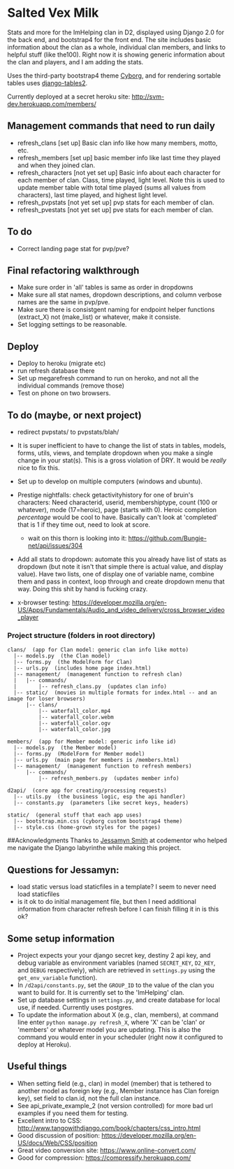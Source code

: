 # Salted Vex Milk
Stats and more for the ImHelping clan in D2, displayed using Django 2.0 for the back end, and bootstrap4 for the front end. The site includes basic information about the clan as a whole, individual clan members, and links to helpful stuff (like the100). Right now it is showing generic information about the clan and players, and I am adding the stats.

Uses the third-party bootstrap4 theme [Cyborg](https://bootswatch.com/cyborg/), and for rendering sortable tables uses  [django-tables2](https://django-tables2.readthedocs.io/en/latest/pages/tutorial.html).

Currently deployed at a secret heroku site:
http://svm-dev.herokuapp.com/members/

## Management commands that need to run daily
- refresh_clans [set up]
    Basic clan info like how many members, motto, etc.
- refresh_members [set up]
    basic member info like last time they played and when they joined clan.
- refresh_characters [not yet set up]
    Basic info about each character for each member of clan. Class, time played, light level. Note this is used to update member table with total time played (sums all values from characters), last time played, and highest light level.
- refresh_pvpstats [not yet set up]
    pvp stats for each member of clan.
- refresh_pvestats [not yet set up]
    pve stats for each member of clan.

## To do
- Correct landing page stat for pvp/pve?

## Final refactoring walkthrough
- Make sure order in 'all' tables is same as order in dropdowns
- Make sure all stat names, dropdown descriptions, and column verbose names are the same in pvp/pve.
- Make sure there is consistgent naming for endpoint helper functions (extract_X) not (make_list) or whatever, make it consiste.
- Set logging settings to be reasonable.

## Deploy
- Deploy to heroku (migrate etc)
- run refresh database there
- Set up megarefresh command to run on heroko, and not all the individual commands (remove those)
- Test on phone on two browsers.

## To do (maybe, or next project)
- redirect pvpstats/ to pvpstats/blah/
- It is super inefficient to have to change the list of stats in tables, models, forms, utils, views, and template dropdown when you make a single change in your stat(s). This is a gross violation of DRY. It would be *really* nice to fix this.
- Set up to develop on multiple computers (windows and ubuntu).
- Prestige nightfalls: check getactivityhistory for one of bruin's characters:
Need characterid, userid, membershiptype, count (100 or whatever), mode (17=heroic), page (starts with 0). Heroic completion *percentage* would be cool to have. Basically can't look at 'completed' that is 1 if they time out, need to look at score.
    - wait on this thorn is looking into it:
    https://github.com/Bungie-net/api/issues/304


- Add all stats to dropdown: automate this you already have list of stats as dropdown (but note it isn't that simple there is actual value, and display value). Have two lists, one of display one of variable name, combine them and pass in context, loop through and create dropdown menu that way. Doing this shit by hand is fucking crazy.
- x-browser testing:
    https://developer.mozilla.org/en-US/Apps/Fundamentals/Audio_and_video_delivery/cross_browser_video_player


### Project structure (folders in root directory)
    clans/  (app for Clan model: generic clan info like motto)    
      |-- models.py  (the Clan model)    
      |-- forms.py  (the ModelForm for Clan)    
      |-- urls.py  (includes home page index.html)    
      |-- management/  (management function to refresh clan)
      |   |-- commands/  
      |       |-- refresh_clans.py  (updates clan info)
      |-- static/  (movies in multiple formats for index.html -- and an image for loser browsers)
          |-- clans/
              |-- waterfall_color.mp4
              |-- waterfall_color.webm
              |-- waterfall_color.ogv
              |-- waterfall_color.jpg

    members/  (app for Member model: generic info like id)     
      |-- models.py  (the Member model)    
      |-- forms.py  (ModelForm for Member model)    
      |-- urls.py  (main page for members is /members.html)     
      |-- management/  (management function to refresh members)
          |-- commands/
              |-- refresh_members.py  (updates member info)

    d2api/  (core app for creating/processing requests)   
      |-- utils.py  (the business logic, esp the api handler)    
      |-- constants.py  (parameters like secret keys, headers)   

    static/  (general stuff that each app uses)
      |-- bootstrap.min.css (cyborg custom bootstrap4 theme)
      |-- style.css (home-grown styles for the pages)

##Acknowledgments
Thanks to [Jessamyn Smith](https://www.codementor.io/jessamynsmith) at codementor who helped me navigate the Django labyrinthe while making this project.

## Questions for Jessamyn:
- load static versus load staticfiles in a template? I seem to never need load staticfiles
- is it ok to do initial management file, but then I need additional information from character refresh before I can finish filling it in is this ok?


## Some setup information
- Project expects your your django secret key, destiny 2 api key, and debug variable as environment variables (named `SECRET_KEY`, `D2_KEY`, and `DEBUG` respectively), which are retrieved in `settings.py` using the `get_env_variable` function).
- In `/d2api/constants.py`, set the `GROUP_ID` to the value of the clan you want to build for. It is currently set to the 'ImHelping' clan.
- Set up database settings in `settings.py`, and create database for local use, if needed. Currently uses postgres.
- To update the information about X (e.g., clan, members), at command line enter `python manage.py refresh_X`, where 'X' can be 'clan' or 'members' or whatever model you are updating. This is also the command you would enter in your scheduler (right now it configured to deploy at Heroku).


## Useful things
- When setting field (e.g., clan) in model (member) that is tethered to another model as foreign key (e.g., Member instance has Clan foreign key), set field to clan.id, not the full clan instance.
- See  api_private_example_2 (not version controlled) for more bad url examples if you need them for testing.
- Excellent intro to CSS: http://www.tangowithdjango.com/book/chapters/css_intro.html
- Good discussion of position: https://developer.mozilla.org/en-US/docs/Web/CSS/position
- Great video conversion site: https://www.online-convert.com/
- Good for compression: https://compressify.herokuapp.com/
